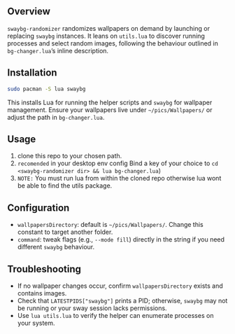 
## Overview
`swaybg-randomizer` randomizes wallpapers on demand by launching or replacing `swaybg` instances. It leans on `utils.lua` to discover running processes and select random images, following the behaviour outlined in `bg-changer.lua`’s inline description.

## Installation
```bash
sudo pacman -S lua swaybg
```
This installs Lua for running the helper scripts and `swaybg` for wallpaper management. Ensure your wallpapers live under `~/pics/Wallpapers/` or adjust the path in `bg-changer.lua`.

## Usage
1. clone this repo to your chosen path.
2. `recomended` in your desktop env config Bind a key of your choice to `cd <swaybg-randomizer dir> && lua bg-changer.lua`)
3. `NOTE:` You must run lua from within the cloned repo otherwise lua wont be able to find the utils package.

## Configuration
- `wallpapersDirectory`: default is `~/pics/Wallpapers/`. Change this constant to target another folder.
- `command`: tweak flags (e.g., `--mode fill`) directly in the string if you need different `swaybg` behaviour.

## Troubleshooting
- If no wallpaper changes occur, confirm `wallpapersDirectory` exists and contains images.
- Check that `LATESTPIDS["swaybg"]` prints a PID; otherwise, `swaybg` may not be running or your sway session lacks permissions.
- Use `lua utils.lua` to verify the helper can enumerate processes on your system.

